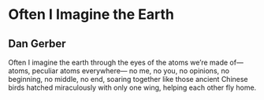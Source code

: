 # Often I Imagine the Earth
## Dan Gerber
Often I imagine the earth
through the eyes of the atoms we’re made of—
atoms, peculiar
atoms everywhere—
no me, no you, no opinions,
no beginning, no middle, no end,
soaring together like those
ancient Chinese birds
hatched miraculously with only one wing,
helping each other fly home.